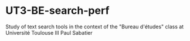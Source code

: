 # UT3-BE-search-perf
Study of text search tools in the context of the "Bureau d'études" class at Université Toulouse III Paul Sabatier
